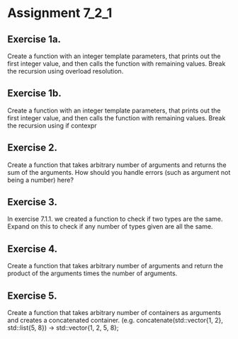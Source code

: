 # Assignment 7_2_1

## Exercise 1a.

Create a function with an integer template parameters, that prints out the first integer
value, and then calls the function with remaining values.  Break the recursion using
overload resolution.

## Exercise 1b.

Create a function with an integer template parameters, that prints out the first integer
value, and then calls the function with remaining values.  Break the recursion using
if contexpr

 

## Exercise 2.

Create a function that takes arbitrary number of arguments and returns the sum of the
arguments. How should you handle errors (such as argument not being a number) here?

 

## Exercise 3.

In exercise 7.1.1. we created a function to check if two types are the same.  Expand on this
to check if any number of types given are all the same.

 

## Exercise 4.

Create a function that takes arbitrary number of arguments and return the product of the
arguments times the number of arguments.

 

## Exercise 5.

Create a function that takes arbitrary number of containers as arguments and creates a
concatenated container.  (e.g. concatenate(std::vector{1, 2}, std::list{5, 8})
-> std::vector{1, 2, 5, 8};
